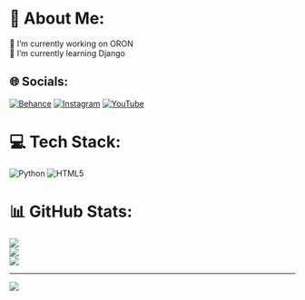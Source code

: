 # 💫 About Me:
🔭 I’m currently working on ORON<br>🌱 I’m currently learning Django


## 🌐 Socials:
[![Behance](https://img.shields.io/badge/Behance-1769ff?logo=behance&logoColor=white)](https://behance.net/Danim) [![Instagram](https://img.shields.io/badge/Instagram-%23E4405F.svg?logo=Instagram&logoColor=white)](https://instagram.com/danim_gm) [![YouTube](https://img.shields.io/badge/YouTube-%23FF0000.svg?logo=YouTube&logoColor=white)](https://youtube.com/@danielgamer39) 

# 💻 Tech Stack:
![Python](https://img.shields.io/badge/python-3670A0?style=for-the-badge&logo=python&logoColor=ffdd54) ![HTML5](https://img.shields.io/badge/html5-%23E34F26.svg?style=for-the-badge&logo=html5&logoColor=white)
# 📊 GitHub Stats:
![](https://github-readme-stats.vercel.app/api?username=Danim39&theme=dark&hide_border=false&include_all_commits=false&count_private=false)<br/>
![](https://github-readme-streak-stats.herokuapp.com/?user=Danim39&theme=dark&hide_border=false)<br/>
![](https://github-readme-stats.vercel.app/api/top-langs/?username=Danim39&theme=dark&hide_border=false&include_all_commits=false&count_private=false&layout=compact)

---
[![](https://visitcount.itsvg.in/api?id=Danim39&icon=0&color=0)](https://visitcount.itsvg.in)

<!-- Proudly created with GPRM ( https://gprm.itsvg.in ) -->
